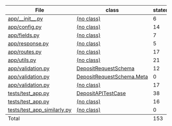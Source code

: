<table>
        <thead>
            <tr class="tablehead" title="Click to sort">
                <th id="file" class="name left" aria-sort="none" data-shortcut="f">File<span class="arrows"></span></th>
                <th id="region" class="name left" aria-sort="none" data-default-sort-order="ascending" data-shortcut="n">class<span class="arrows"></span></th>
                <th id="statements" aria-sort="none" data-default-sort-order="descending" data-shortcut="s">statements<span class="arrows"></span></th>
                <th id="missing" aria-sort="none" data-default-sort-order="descending" data-shortcut="m">missing<span class="arrows"></span></th>
                <th id="excluded" aria-sort="none" data-default-sort-order="descending" data-shortcut="x">excluded<span class="arrows"></span></th>
                <th id="coverage" class="right" aria-sort="none" data-shortcut="c">coverage<span class="arrows"></span></th>
            </tr>
        </thead>
        <tbody>
            <tr class="region">
                <td class="name left"><a href="z_5f5a17c013354698___init___py.html">app/__init__.py</a></td>
                <td class="name left"><a href="z_5f5a17c013354698___init___py.html"><data value=''><span class='no-noun'>(no class)</span></data></a></td>
                <td>6</td>
                <td>0</td>
                <td>0</td>
                <td class="right" data-ratio="6 6">100%</td>
            </tr>
            <tr class="region">
                <td class="name left"><a href="z_5f5a17c013354698_config_py.html">app/config.py</a></td>
                <td class="name left"><a href="z_5f5a17c013354698_config_py.html"><data value=''><span class='no-noun'>(no class)</span></data></a></td>
                <td>14</td>
                <td>0</td>
                <td>0</td>
                <td class="right" data-ratio="14 14">100%</td>
            </tr>
            <tr class="region">
                <td class="name left"><a href="z_5f5a17c013354698_fields_py.html">app/fields.py</a></td>
                <td class="name left"><a href="z_5f5a17c013354698_fields_py.html"><data value=''><span class='no-noun'>(no class)</span></data></a></td>
                <td>7</td>
                <td>0</td>
                <td>0</td>
                <td class="right" data-ratio="7 7">100%</td>
            </tr>
            <tr class="region">
                <td class="name left"><a href="z_5f5a17c013354698_response_py.html">app/response.py</a></td>
                <td class="name left"><a href="z_5f5a17c013354698_response_py.html"><data value=''><span class='no-noun'>(no class)</span></data></a></td>
                <td>5</td>
                <td>0</td>
                <td>0</td>
                <td class="right" data-ratio="5 5">100%</td>
            </tr>
            <tr class="region">
                <td class="name left"><a href="z_5f5a17c013354698_routes_py.html">app/routes.py</a></td>
                <td class="name left"><a href="z_5f5a17c013354698_routes_py.html"><data value=''><span class='no-noun'>(no class)</span></data></a></td>
                <td>17</td>
                <td>2</td>
                <td>0</td>
                <td class="right" data-ratio="15 17">88%</td>
            </tr>
            <tr class="region">
                <td class="name left"><a href="z_5f5a17c013354698_utils_py.html">app/utils.py</a></td>
                <td class="name left"><a href="z_5f5a17c013354698_utils_py.html"><data value=''><span class='no-noun'>(no class)</span></data></a></td>
                <td>21</td>
                <td>1</td>
                <td>0</td>
                <td class="right" data-ratio="20 21">95%</td>
            </tr>
            <tr class="region">
                <td class="name left"><a href="z_5f5a17c013354698_validation_py.html#t20">app/validation.py</a></td>
                <td class="name left"><a href="z_5f5a17c013354698_validation_py.html#t20"><data value='DepositRequestSchema'>DepositRequestSchema</data></a></td>
                <td>12</td>
                <td>0</td>
                <td>0</td>
                <td class="right" data-ratio="12 12">100%</td>
            </tr>
            <tr class="region">
                <td class="name left"><a href="z_5f5a17c013354698_validation_py.html#t55">app/validation.py</a></td>
                <td class="name left"><a href="z_5f5a17c013354698_validation_py.html#t55"><data value='Meta'>DepositRequestSchema.Meta</data></a></td>
                <td>0</td>
                <td>0</td>
                <td>0</td>
                <td class="right" data-ratio="0 0">100%</td>
            </tr>
            <tr class="region">
                <td class="name left"><a href="z_5f5a17c013354698_validation_py.html">app/validation.py</a></td>
                <td class="name left"><a href="z_5f5a17c013354698_validation_py.html"><data value=''><span class='no-noun'>(no class)</span></data></a></td>
                <td>17</td>
                <td>0</td>
                <td>0</td>
                <td class="right" data-ratio="17 17">100%</td>
            </tr>
            <tr class="region">
                <td class="name left"><a href="z_a44f0ac069e85531_test_app_py.html#t6">tests/test_app.py</a></td>
                <td class="name left"><a href="z_a44f0ac069e85531_test_app_py.html#t6"><data value='DepositAPITestCase'>DepositAPITestCase</data></a></td>
                <td>38</td>
                <td>0</td>
                <td>0</td>
                <td class="right" data-ratio="38 38">100%</td>
            </tr>
            <tr class="region">
                <td class="name left"><a href="z_a44f0ac069e85531_test_app_py.html">tests/test_app.py</a></td>
                <td class="name left"><a href="z_a44f0ac069e85531_test_app_py.html"><data value=''><span class='no-noun'>(no class)</span></data></a></td>
                <td>16</td>
                <td>1</td>
                <td>0</td>
                <td class="right" data-ratio="15 16">94%</td>
            </tr>
            <tr class="region">
                <td class="name left"><a href="z_a44f0ac069e85531_test_app_similarly_py.html">tests/test_app_similarly.py</a></td>
                <td class="name left"><a href="z_a44f0ac069e85531_test_app_similarly_py.html"><data value=''><span class='no-noun'>(no class)</span></data></a></td>
                <td>0</td>
                <td>0</td>
                <td>0</td>
                <td class="right" data-ratio="0 0">100%</td>
            </tr>
        </tbody>
        <tfoot>
            <tr class="total">
                <td class="name left">Total</td>
                <td class="name left">&nbsp;</td>
                <td>153</td>
                <td>4</td>
                <td>0</td>
                <td class="right" data-ratio="149 153">97%</td>
            </tr>
        </tfoot>
    </table>